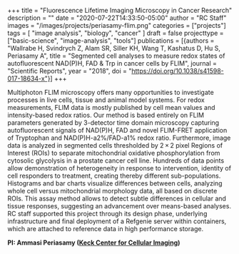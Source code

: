 +++
title = "Fluorescence Lifetime Imaging Microscopy in Cancer Research"
description = ""
date = "2020-07-22T14:33:50-05:00"
author = "RC Staff"
images = "/images/projects/periasamy-flim.png"
categories = ["projects"]
tags = [
  "image analysis",
  "biology",
  "cancer"
]
draft = false
projecttype = ["basic-science", "image-analysis", "tools"]
publications = [{authors = "Wallrabe H, Svindrych Z, Alam SR, Siller KH, Wang T, Kashatus D, Hu S, Periasamy A", title = "Segmented cell analyses to measure redox states of autofluorescent NAD(P)H, FAD & Trp in cancer cells by FLIM", journal = "Scientific Reports", year = "2018", doi = "https://doi.org/10.1038/s41598-017-18634-x"}]
+++

Multiphoton FLIM microscopy offers many opportunities to investigate processes in live cells, tissue and animal model systems. For redox measurements, FLIM data is mostly published by cell mean values and intensity-based redox ratios. Our method is based entirely on FLIM parameters generated by 3-detector time domain microscopy capturing autofluorescent signals of NAD(P)H, FAD and novel FLIM-FRET application of Tryptophan and NAD(P)H-a2%/FAD-a1% redox ratio. Furthermore, image data is analyzed in segmented cells thresholded by 2 × 2 pixel Regions of Interest (ROIs) to separate mitochondrial oxidative phosphorylation from cytosolic glycolysis in a prostate cancer cell line. Hundreds of data points allow demonstration of heterogeneity in response to intervention, identity of cell responders to treatment, creating thereby different sub-populations. Histograms and bar charts visualize differences between cells, analyzing whole cell versus mitochondrial morphology data, all based on discrete ROIs. This assay method allows to detect subtle differences in cellular and tissue responses, suggesting an advancement over means-based analyses.
RC staff supported this project through its design phase, underlying infrastructure and final deployment of a Refgenie server within containers, which are attached to reference data in high performance storage.

**PI: Ammasi Periasamy ([Keck Center for Cellular Imaging](https://kcci.virginia.edu/))**